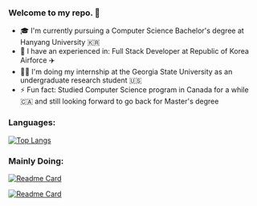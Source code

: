 ### Welcome to my repo. 👋

- 🎓  I'm currently pursuing a Computer Science Bachelor's degree at Hanyang University 🇰🇷
- 🏢  I have an experienced in: Full Stack Developer at Republic of Korea Airforce ✈️
- 👨‍💻  I'm doing my internship at the Georgia State University as an undergraduate research student 🇺🇸
- ⚡ Fun fact: Studied Computer Science program in Canada for a while 🇨🇦 and still looking forward to go back for Master's degree

### Languages:
[![Top Langs](https://github-readme-stats.vercel.app/api/top-langs/?username=pithecuse527&layout=compact&theme=dark&hide=Jupyter%20Notebook)](https://github.com/pithecuse527/github-readme-stats)

### Mainly Doing:

[![Readme Card](https://github-readme-stats.vercel.app/api/pin/?username=welikeheon&repo=little-by-little&theme=midnight-purple)](https://github.com/welikeheon/little-by-little)

[![Readme Card](https://github-readme-stats.vercel.app/api/pin/?username=welikeheon&repo=little-by-little&theme=github_dark)](https://github.com/pithecuse527/Cracking-Coding-Interview)
